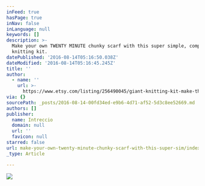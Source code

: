 ```yaml
---
inFeed: true
hasPage: true
inNav: false
inLanguage: null
keywords: []
description: >-
  Make your own TWENTY MINUTE chunky scarf with this super simple, complete DIY
  knitting kit.
datePublished: '2016-08-14T05:16:50.038Z'
dateModified: '2016-08-14T05:16:45.245Z'
title: ''
author:
  - name: ''
    url: >-
      https://www.etsy.com/listing/256490045/giant-knitting-kit-make-the-chunky-scarf?ref=shop_home_active_8
via: {}
sourcePath: _posts/2016-08-14-00fd34ed-e9b6-4d71-af52-5d3c8ee52669.md
authors: []
publisher:
  name: Intreccio
  domain: null
  url: ''
  favicon: null
starred: false
url: make-your-own-twenty-minute-chunky-scarf-with-this-super-sim/index.html
_type: Article

---
```

![](https://the-grid-user-content.s3-us-west-2.amazonaws.com/4a409fbd-8c8b-4908-825d-23c65218f3ac.jpg)